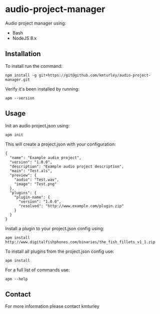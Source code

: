 # audio-project-manager

Audio project manager using:

* Bash
* NodeJS 8.x


## Installation

To install run the command:

    npm install -g git+https://git@github.com/kmturley/audio-project-manager.git

Verify it's been installed by running:

    apm --version


## Usage

Init an audio project.json using:

    apm init

This will create a project.json with your configuration:

    {
      "name": "Example audio project",
      "version": "1.0.0",
      "description": "Example audio project description",
      "main": "Test.als",
      "preview": {
        "audio": "Test.wav",
        "image": "Test.png"
      },
      "plugins": {
        "plugin-name": {
          "version": "1.0.0",
          "resolved": "http://www.example.com/plugin.zip"
        }
      }
    }

Install a plugin to your project.json config using:

    apm install http://www.digitalfishphones.com/binaries/the_fish_fillets_v1_1.zip

To install all plugins from the project.json config use:

    apm install

For a full list of commands use:

    apm --help


## Contact

For more information please contact kmturley
